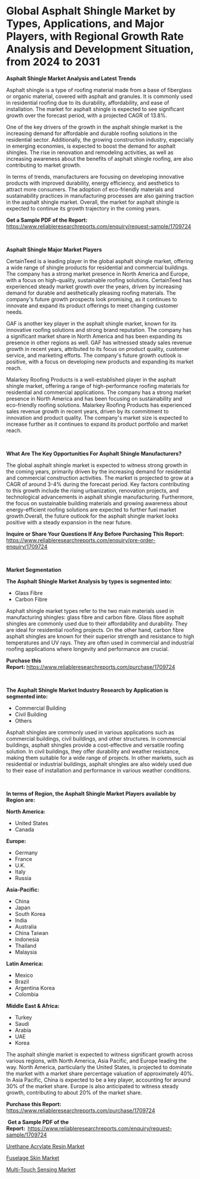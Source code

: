 <p><h1>Global Asphalt Shingle Market by Types, Applications, and Major Players, with Regional Growth Rate Analysis and Development Situation, from 2024 to 2031</h1></p><p><strong>Asphalt Shingle Market Analysis and Latest Trends</strong></p>
<p><p>Asphalt shingle is a type of roofing material made from a base of fiberglass or organic material, covered with asphalt and granules. It is commonly used in residential roofing due to its durability, affordability, and ease of installation. The market for asphalt shingle is expected to see significant growth over the forecast period, with a projected CAGR of 13.8%.</p><p>One of the key drivers of the growth in the asphalt shingle market is the increasing demand for affordable and durable roofing solutions in the residential sector. Additionally, the growing construction industry, especially in emerging economies, is expected to boost the demand for asphalt shingles. The rise in renovation and remodeling activities, as well as increasing awareness about the benefits of asphalt shingle roofing, are also contributing to market growth.</p><p>In terms of trends, manufacturers are focusing on developing innovative products with improved durability, energy efficiency, and aesthetics to attract more consumers. The adoption of eco-friendly materials and sustainability practices in manufacturing processes are also gaining traction in the asphalt shingle market. Overall, the market for asphalt shingle is expected to continue its growth trajectory in the coming years.</p></p>
<p><strong>Get a Sample PDF of the Report:&nbsp;</strong> <a href="https://www.reliableresearchreports.com/enquiry/request-sample/1709724">https://www.reliableresearchreports.com/enquiry/request-sample/1709724</a></p>
<p>&nbsp;</p>
<p><strong>Asphalt Shingle Major Market Players</strong></p>
<p><p>CertainTeed is a leading player in the global asphalt shingle market, offering a wide range of shingle products for residential and commercial buildings. The company has a strong market presence in North America and Europe, with a focus on high-quality, sustainable roofing solutions. CertainTeed has experienced steady market growth over the years, driven by increasing demand for durable and aesthetically pleasing roofing materials. The company's future growth prospects look promising, as it continues to innovate and expand its product offerings to meet changing customer needs.</p><p>GAF is another key player in the asphalt shingle market, known for its innovative roofing solutions and strong brand reputation. The company has a significant market share in North America and has been expanding its presence in other regions as well. GAF has witnessed steady sales revenue growth in recent years, attributed to its focus on product quality, customer service, and marketing efforts. The company's future growth outlook is positive, with a focus on developing new products and expanding its market reach.</p><p>Malarkey Roofing Products is a well-established player in the asphalt shingle market, offering a range of high-performance roofing materials for residential and commercial applications. The company has a strong market presence in North America and has been focusing on sustainability and eco-friendly roofing solutions. Malarkey Roofing Products has experienced sales revenue growth in recent years, driven by its commitment to innovation and product quality. The company's market size is expected to increase further as it continues to expand its product portfolio and market reach.</p></p>
<p>&nbsp;</p>
<p><strong>What Are The Key Opportunities For Asphalt Shingle Manufacturers?</strong></p>
<p><p>The global asphalt shingle market is expected to witness strong growth in the coming years, primarily driven by the increasing demand for residential and commercial construction activities. The market is projected to grow at a CAGR of around 3-4% during the forecast period. Key factors contributing to this growth include the rising urbanization, renovation projects, and technological advancements in asphalt shingle manufacturing. Furthermore, the focus on sustainable building materials and growing awareness about energy-efficient roofing solutions are expected to further fuel market growth.Overall, the future outlook for the asphalt shingle market looks positive with a steady expansion in the near future.</p></p>
<p><strong>Inquire or Share Your Questions If Any Before Purchasing This Report:</strong> <a href="https://www.reliableresearchreports.com/enquiry/pre-order-enquiry/1709724">https://www.reliableresearchreports.com/enquiry/pre-order-enquiry/1709724</a></p>
<p>&nbsp;</p>
<p><strong>Market Segmentation</strong></p>
<p><strong>The Asphalt Shingle Market Analysis by types is segmented into:</strong></p>
<p><ul><li>Glass Fibre</li><li>Carbon Fibre</li></ul></p>
<p><p>Asphalt shingle market types refer to the two main materials used in manufacturing shingles: glass fibre and carbon fibre. Glass fibre asphalt shingles are commonly used due to their affordability and durability. They are ideal for residential roofing projects. On the other hand, carbon fibre asphalt shingles are known for their superior strength and resistance to high temperatures and UV rays. They are often used in commercial and industrial roofing applications where longevity and performance are crucial.</p></p>
<p><strong>Purchase this Report:&nbsp;</strong><a href="https://www.reliableresearchreports.com/purchase/1709724">https://www.reliableresearchreports.com/purchase/1709724</a></p>
<p>&nbsp;</p>
<p><strong>The Asphalt Shingle Market Industry Research by Application is segmented into:</strong></p>
<p><ul><li>Commercial Building</li><li>Civil Building</li><li>Others</li></ul></p>
<p><p>Asphalt shingles are commonly used in various applications such as commercial buildings, civil buildings, and other structures. In commercial buildings, asphalt shingles provide a cost-effective and versatile roofing solution. In civil buildings, they offer durability and weather resistance, making them suitable for a wide range of projects. In other markets, such as residential or industrial buildings, asphalt shingles are also widely used due to their ease of installation and performance in various weather conditions.</p></p>
<p>&nbsp;</p>
<p><strong>In terms of Region, the Asphalt Shingle Market Players available by Region are:</strong></p>
<p>
    <p> <strong> North America: </strong>
        <ul>
            <li>United States</li>
            <li>Canada</li>
        </ul>
        </p> 
    <p> <strong> Europe: </strong>
        <ul>
            <li>Germany</li>
            <li>France</li>
            <li>U.K.</li>
            <li>Italy</li>
            <li>Russia</li>
        </ul>
        </p> 
    <p> <strong> Asia-Pacific: </strong>
        <ul>
            <li>China</li>
            <li>Japan</li>
            <li>South Korea</li>
            <li>India</li>
            <li>Australia</li>
            <li>China Taiwan</li>
            <li>Indonesia</li>
            <li>Thailand</li>
            <li>Malaysia</li>
        </ul>
        </p> 
    <p> <strong> Latin America: </strong>
        <ul>
            <li>Mexico</li>
            <li>Brazil</li>
            <li>Argentina Korea</li>
            <li>Colombia</li>
        </ul>
        </p> 
    <p> <strong> Middle East & Africa: </strong>
        <ul>
            <li>Turkey</li>
            <li>Saudi</li>
            <li>Arabia</li>
            <li>UAE</li>
            <li>Korea</li>
        </ul>
    </p>
    </p>
<p><p>The asphalt shingle market is expected to witness significant growth across various regions, with North America, Asia Pacific, and Europe leading the way. North America, particularly the United States, is projected to dominate the market with a market share percentage valuation of approximately 40%. In Asia Pacific, China is expected to be a key player, accounting for around 30% of the market share. Europe is also anticipated to witness steady growth, contributing to about 20% of the market share.</p></p>
<p><strong>Purchase this Report: </strong><a href="https://www.reliableresearchreports.com/purchase/1709724">https://www.reliableresearchreports.com/purchase/1709724</a></p>
<p>&nbsp;<strong>Get a Sample PDF of the Report:&nbsp;&nbsp;</strong><a href="https://www.reliableresearchreports.com/enquiry/request-sample/1709724">https://www.reliableresearchreports.com/enquiry/request-sample/1709724</a></p>
<p><strong></strong></p>
<p><p><a href="https://view.publitas.com/reportprime-1/urethane-acrylate-resin-market-research-report-reveals-the-latest-trends-and-opportunities-of-this-market-for-period-from-2023-2030/">Urethane Acrylate Resin Market</a></p><p><a href="https://view.publitas.com/reportprime-1/fuselage-skin-market-research-report-provides-thorough-industry-overview-which-offers-an-in-depth-analysis-of-product-trends-and-new-market-divisions/">Fuselage Skin Market</a></p><p><a href="https://view.publitas.com/reportprime-1/multi-touch-sensing-market-with-the-goal-of-estimating-the-market-size-and-future-growth-potential-of-various-market-segments-based-on-component-applications-end-user-and-region/">Multi-Touch Sensing Market</a></p></p>